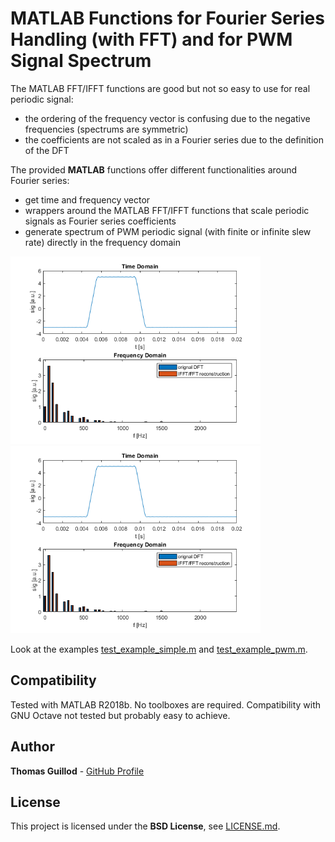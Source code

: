 # MATLAB Functions for Fourier Series Handling (with FFT) and for PWM Signal Spectrum

The MATLAB FFT/IFFT functions are good but not so easy to use for real periodic signal:
* the ordering of the frequency vector is confusing due to the negative frequencies (spectrums are symmetric)
* the coefficients are not scaled as in a Fourier series due to the definition of the DFT

The provided **MATLAB** functions offer different functionalities around Fourier series:
* get time and frequency vector
* wrappers around the MATLAB FFT/IFFT functions that scale periodic signals as Fourier series coefficients
* generate spectrum of PWM periodic signal (with finite or infinite slew rate) directly in the frequency domain

<p float="middle">
    <img src="readme_img/example_pwm.png" width="400">
    <img src="readme_img/example_pwm.png" width="400">
</p>

Look at the examples [test_example_simple.m](test_example_simple.m) and [test_example_pwm.m](test_example_pwm.m).

## Compatibility

Tested with MATLAB R2018b.
No toolboxes are required.
Compatibility with GNU Octave not tested but probably easy to achieve.

## Author

**Thomas Guillod** - [GitHub Profile](https://github.com/otvam)

## License

This project is licensed under the **BSD License**, see [LICENSE.md](LICENSE.md).
